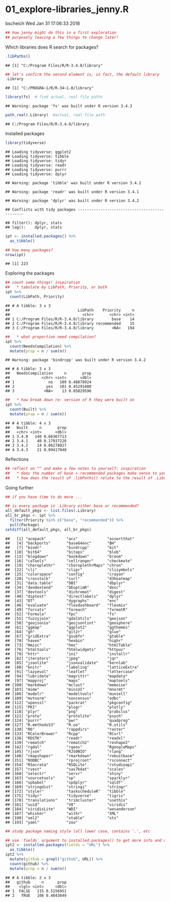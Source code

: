 01\_explore-libraries\_jenny.R
================
bscheich
Wed Jan 31 17:06:33 2018

``` r
## how jenny might do this in a first exploration
## purposely leaving a few things to change later!
```

Which libraries does R search for packages?

``` r
.libPaths()
```

    ## [1] "C:/Program Files/R/R-3.4.0/library"

``` r
## let's confirm the second element is, in fact, the default library
.Library
```

    ## [1] "C:/PROGRA~1/R/R-34~1.0/library"

``` r
library(fs)  # find actual, real file paths
```

    ## Warning: package 'fs' was built under R version 3.4.3

``` r
path_real(.Library)  #actual, real file path
```

    ## C:/Program Files/R/R-3.4.0/library

Installed packages

``` r
library(tidyverse)
```

    ## Loading tidyverse: ggplot2
    ## Loading tidyverse: tibble
    ## Loading tidyverse: tidyr
    ## Loading tidyverse: readr
    ## Loading tidyverse: purrr
    ## Loading tidyverse: dplyr

    ## Warning: package 'tibble' was built under R version 3.4.2

    ## Warning: package 'readr' was built under R version 3.4.1

    ## Warning: package 'dplyr' was built under R version 3.4.2

    ## Conflicts with tidy packages ----------------------------------------------

    ## filter(): dplyr, stats
    ## lag():    dplyr, stats

``` r
ipt <- installed.packages() %>%
  as_tibble()

## how many packages?
nrow(ipt)
```

    ## [1] 223

Exploring the packages

``` r
## count some things! inspiration
##   * tabulate by LibPath, Priority, or both
ipt %>%
  count(LibPath, Priority)
```

    ## # A tibble: 3 x 3
    ##                              LibPath    Priority     n
    ##                                <chr>       <chr> <int>
    ## 1 C:/Program Files/R/R-3.4.0/library        base    14
    ## 2 C:/Program Files/R/R-3.4.0/library recommended    15
    ## 3 C:/Program Files/R/R-3.4.0/library        <NA>   194

``` r
##   * what proportion need compilation?
ipt %>%
  count(NeedsCompilation) %>%
  mutate(prop = n / sum(n))
```

    ## Warning: package 'bindrcpp' was built under R version 3.4.2

    ## # A tibble: 3 x 3
    ##   NeedsCompilation     n       prop
    ##              <chr> <int>      <dbl>
    ## 1               no   109 0.48878924
    ## 2              yes   101 0.45291480
    ## 3             <NA>    13 0.05829596

``` r
##   * how break down re: version of R they were built on
ipt %>%
  count(Built) %>%
  mutate(prop = n / sum(n))
```

    ## # A tibble: 4 x 3
    ##   Built     n       prop
    ##   <chr> <int>      <dbl>
    ## 1 3.4.0   148 0.66367713
    ## 2 3.4.1    40 0.17937220
    ## 3 3.4.2    14 0.06278027
    ## 4 3.4.3    21 0.09417040

Reflections

``` r
## reflect on ^^ and make a few notes to yourself; inspiration
##   * does the number of base + recommended packages make sense to you?
##   * how does the result of .libPaths() relate to the result of .Library?
```

Going further

``` r
## if you have time to do more ...

## is every package in .Library either base or recommended?
all_default_pkgs <- list.files(.Library)
all_br_pkgs <- ipt %>%
  filter(Priority %in% c("base", "recommended")) %>%
  pull(Package)
setdiff(all_default_pkgs, all_br_pkgs)
```

    ##   [1] "acepack"         "acs"             "assertthat"     
    ##   [4] "backports"       "base64enc"       "BH"             
    ##   [7] "bindr"           "bindrcpp"        "bit"            
    ##  [10] "bit64"           "bitops"          "blob"           
    ##  [13] "blogdown"        "bookdown"        "broom"          
    ##  [16] "caTools"         "cellranger"      "checkmate"      
    ##  [19] "choroplethr"     "choroplethrMaps" "chron"          
    ##  [22] "cli"             "clipr"           "clisymbols"     
    ##  [25] "colorspace"      "config"          "crayon"         
    ##  [28] "crosstalk"       "curl"            "d3heatmap"      
    ##  [31] "data.table"      "DBI"             "dbplyr"         
    ##  [34] "dendextend"      "DEoptimR"        "desc"           
    ##  [37] "devtools"        "dichromat"       "digest"         
    ##  [40] "diptest"         "directlabels"    "dplyr"          
    ##  [43] "DT"              "dygraphs"        "enc"            
    ##  [46] "evaluate"        "flexdashboard"   "flexmix"        
    ##  [49] "forcats"         "foreach"         "formatR"        
    ##  [52] "Formula"         "fpc"             "fs"             
    ##  [55] "fuzzyjoin"       "gdalUtils"       "geojson"        
    ##  [58] "geojsonio"       "geojsonlint"     "geosphere"      
    ##  [61] "ggmap"           "ggplot2"         "ggthemes"       
    ##  [64] "gh"              "git2r"           "glue"           
    ##  [67] "gridExtra"       "gsubfn"          "gtable"         
    ##  [70] "haven"           "hexbin"          "highr"          
    ##  [73] "Hmisc"           "hms"             "htmlTable"      
    ##  [76] "htmltools"       "htmlwidgets"     "httpuv"         
    ##  [79] "httr"            "ini"             "installr"       
    ##  [82] "iterators"       "jpeg"            "jqr"            
    ##  [85] "jsonlite"        "jsonvalidate"    "kernlab"        
    ##  [88] "knitr"           "labeling"        "latticeExtra"   
    ##  [91] "lazyeval"        "leaflet"         "lettercase"     
    ##  [94] "lubridate"       "magrittr"        "mapdata"        
    ##  [97] "mapproj"         "maps"            "maptools"       
    ## [100] "markdown"        "mclust"          "memoise"        
    ## [103] "mime"            "miniUI"          "mnormt"         
    ## [106] "modelr"          "modeltools"      "munsell"        
    ## [109] "mvtnorm"         "noncensus"       "odbc"           
    ## [112] "openssl"         "packrat"         "pkgconfig"      
    ## [115] "PKI"             "plogr"           "plotly"         
    ## [118] "plyr"            "png"             "prabclus"       
    ## [121] "proto"           "protolite"       "psych"          
    ## [124] "purrr"           "pwr"             "quadprog"       
    ## [127] "R.methodsS3"     "R.oo"            "R.utils"        
    ## [130] "R6"              "rappdirs"        "raster"         
    ## [133] "RColorBrewer"    "Rcpp"            "RCurl"          
    ## [136] "RDSTK"           "readr"           "readxl"         
    ## [139] "rematch"         "rematch2"        "reshape2"       
    ## [142] "rgdal"           "rgeos"           "RgoogleMaps"    
    ## [145] "rjson"           "RJSONIO"         "rlang"          
    ## [148] "rmapshaper"      "rmarkdown"       "robustbase"     
    ## [151] "RODBC"           "rprojroot"       "rsconnect"      
    ## [154] "RSocrata"        "RSQLite"         "rstudioapi"     
    ## [157] "rvest"           "sas7bdat"        "scales"         
    ## [160] "selectr"         "servr"           "shiny"          
    ## [163] "sourcetools"     "sp"              "sparklyr"       
    ## [166] "spbabel"         "spdplyr"         "sqldf"          
    ## [169] "stringdist"      "stringi"         "stringr"        
    ## [172] "styler"          "taskscheduleR"   "tibble"         
    ## [175] "tidyr"           "tidyverse"       "tigris"         
    ## [178] "translations"    "trimcluster"     "usethis"        
    ## [181] "uuid"            "V8"              "viridis"        
    ## [184] "viridisLite"     "WDI"             "wesanderson"    
    ## [187] "whisker"         "withr"           "XML"            
    ## [190] "xml2"            "xtable"          "xts"            
    ## [193] "yaml"            "zoo"

``` r
## study package naming style (all lower case, contains '.', etc

## use `fields` argument to installed.packages() to get more info and use it!
ipt2 <- installed.packages(fields = "URL") %>%
  as_tibble()
ipt2 %>%
  mutate(github = grepl("github", URL)) %>%
  count(github) %>%
  mutate(prop = n / sum(n))
```

    ## # A tibble: 2 x 3
    ##   github     n      prop
    ##    <lgl> <int>     <dbl>
    ## 1  FALSE   115 0.5156951
    ## 2   TRUE   108 0.4843049
